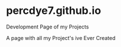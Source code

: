 # percdye7.github.io
Development Page of my Projects

A page with all my Project's ive Ever Created
